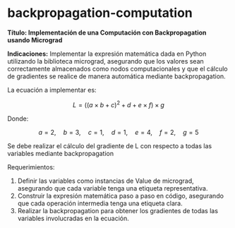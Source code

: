 # backpropagation-computation

__Título: Implementación de una Computación con Backpropagation usando Micrograd__  

__Indicaciones:__ 
Implementar la expresión matemática dada en Python utilizando la biblioteca micrograd, asegurando que los valores sean correctamente almacenados como nodos computacionales y que el cálculo de gradientes se realice de manera automática mediante backpropagation. 

La ecuación a implementar es:  

$$ L = \left( (a \times b + c)^2 + d + e \times f \right) \times g $$


Donde: 

$$
a = 2, \quad b = 3, \quad c = 1, \quad d = 1, \quad e = 4, \quad f = 2, \quad g = 5
$$

Se debe realizar el cálculo del gradiente de L con respecto a todas las variables mediante backpropagation

Requerimientos: 
1. Definir las variables como instancias de Value de micrograd, asegurando que cada 
variable tenga una etiqueta representativa. 
2. Construir la expresión matemática paso a paso en código, asegurando que cada 
operación intermedia tenga una etiqueta clara. 
3. Realizar la backpropagation para obtener los gradientes de todas las variables 
involucradas en la ecuación.
